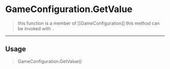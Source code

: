 # GameConfiguration.GetValue
> this function is a member of [[GameConfiguration]]
> this method can be invoked with `.`
-----
## Usage
> GameConfiguration.GetValue()
